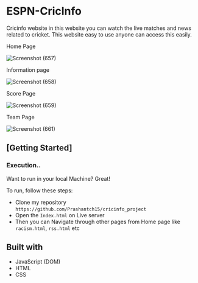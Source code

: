 # ESPN-CricInfo
Cricinfo website in this website you can watch the live matches and news related to cricket. This website easy to use anyone can access this easily.

Home Page

 ![Screenshot (657)](https://user-images.githubusercontent.com/97455988/166236498-785ff7f1-049a-4150-bb28-2f5d437623f6.png)

Information page

![Screenshot (658)](https://user-images.githubusercontent.com/97455988/166237445-dfb82901-771e-453f-acac-222164136b52.png)

Score Page

![Screenshot (659)](https://user-images.githubusercontent.com/97455988/166237519-ce99c2a9-ee0e-4722-81c0-7738da053c52.png)

Team Page

![Screenshot (661)](https://user-images.githubusercontent.com/97455988/166237610-64fc31e5-bc5d-472d-b514-e55eb2ee0a95.png)



## [Getting Started]

### Execution..
Want to run in your local Machine? Great!

To run, follow these steps:

- Clone my repository `https://github.com/Prashantch15/cricinfo_project`
- Open the `Index.html` on Live server
- Then you can Navigate through other pages from Home page like `racism.html`, `rss.html` etc


## Built with 
- JavaScript (DOM)
- HTML
- CSS
